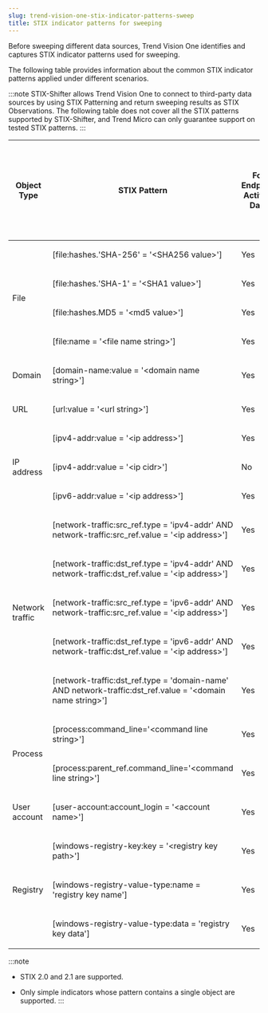 ```yaml
---
slug: trend-vision-one-stix-indicator-patterns-sweep
title: STIX indicator patterns for sweeping
---
```


Before sweeping different data sources, Trend Vision One identifies and captures STIX indicator patterns used for sweeping.

The following table provides information about the common STIX indicator patterns applied under different scenarios.

:::note
STIX-Shifter allows Trend Vision One to connect to third-party data sources by using STIX Patterning and return sweeping results as STIX Observations. The following table does not cover all the STIX patterns supported by STIX-Shifter, and Trend Micro can only guarantee support on tested STIX patterns.
:::

<table>
<colgroup>
<col style="width: 17%" />
<col style="width: 17%" />
<col style="width: 17%" />
<col style="width: 17%" />
<col style="width: 17%" />
<col style="width: 17%" />
</colgroup>
<thead>
<tr>
<th><p>Object Type</p></th>
<th><p>STIX Pattern</p></th>
<th><p>For Endpoint Activity Data</p></th>
<th><p>For Email Activity Data</p></th>
<th><p>For Network Activity Data</p></th>
<th><p>For STIX-Shifter Data Source (QRadar on Cloud)</p></th>
</tr>
</thead>
<tbody>
<tr>
<td rowspan="4"><p>File</p></td>
<td><p>[file:hashes.'SHA-256' = '&lt;SHA256 value&gt;']</p></td>
<td><p>Yes</p></td>
<td><p>Yes</p></td>
<td><p>Yes</p></td>
<td><p>Yes</p></td>
</tr>
<tr>
<td><p>[file:hashes.'SHA-1' = '&lt;SHA1 value&gt;']</p></td>
<td><p>Yes</p></td>
<td><p>Yes</p></td>
<td><p>Yes</p></td>
<td><p>Yes</p></td>
</tr>
<tr>
<td><p>[file:hashes.MD5 = '&lt;md5 value&gt;']</p></td>
<td><p>Yes</p></td>
<td><p>Yes</p></td>
<td><p>No</p></td>
<td><p>Yes</p></td>
</tr>
<tr>
<td><p>[file:name = '&lt;file name string&gt;']</p></td>
<td><p>Yes</p></td>
<td><p>Yes</p></td>
<td><p>Yes</p></td>
<td><p>Yes</p></td>
</tr>
<tr>
<td><p>Domain</p></td>
<td><p>[domain-name:value = '&lt;domain name string&gt;']</p></td>
<td><p>Yes</p></td>
<td><p>Yes</p></td>
<td><p>Yes</p></td>
<td><p>Yes</p></td>
</tr>
<tr>
<td><p>URL</p></td>
<td><p>[url:value = '&lt;url string&gt;']</p></td>
<td><p>Yes</p></td>
<td><p>Yes</p></td>
<td><p>Yes</p></td>
<td><p>Yes</p></td>
</tr>
<tr>
<td rowspan="3"><p>IP address</p></td>
<td><p>[ipv4-addr:value = '&lt;ip address&gt;']</p></td>
<td><p>Yes</p></td>
<td><p>Yes</p></td>
<td><p>Yes</p></td>
<td><p>Yes</p></td>
</tr>
<tr>
<td><p>[ipv4-addr:value = '&lt;ip cidr&gt;']</p></td>
<td><p>No</p></td>
<td><p>No</p></td>
<td><p>No</p></td>
<td><p>Yes</p></td>
</tr>
<tr>
<td><p>[ipv6-addr:value = '&lt;ip address&gt;']</p></td>
<td><p>Yes</p></td>
<td><p>Yes</p></td>
<td><p>Yes</p></td>
<td><p>Yes</p></td>
</tr>
<tr>
<td rowspan="5"><p>Network traffic</p></td>
<td><p>[network-traffic:src_ref.type = 'ipv4-addr' AND network-traffic:src_ref.value = '&lt;ip address&gt;']</p></td>
<td><p>Yes</p></td>
<td><p>Yes</p></td>
<td><p>Yes</p></td>
<td><p>No</p></td>
</tr>
<tr>
<td><p>[network-traffic:dst_ref.type = 'ipv4-addr' AND network-traffic:dst_ref.value = '&lt;ip address&gt;']</p></td>
<td><p>Yes</p></td>
<td><p>Yes</p></td>
<td><p>Yes</p></td>
<td><p>No</p></td>
</tr>
<tr>
<td><p>[network-traffic:src_ref.type = 'ipv6-addr' AND network-traffic:src_ref.value = '&lt;ip address&gt;']</p></td>
<td><p>Yes</p></td>
<td><p>Yes</p></td>
<td><p>Yes</p></td>
<td><p>No</p></td>
</tr>
<tr>
<td><p>[network-traffic:dst_ref.type = 'ipv6-addr' AND network-traffic:dst_ref.value = '&lt;ip address&gt;']</p></td>
<td><p>Yes</p></td>
<td><p>Yes</p></td>
<td><p>Yes</p></td>
<td><p>No</p></td>
</tr>
<tr>
<td><p>[network-traffic:dst_ref.type = 'domain-name' AND network-traffic:dst_ref.value = '&lt;domain name string&gt;']</p></td>
<td><p>Yes</p></td>
<td><p>Yes</p></td>
<td><p>Yes</p></td>
<td><p>No</p></td>
</tr>
<tr>
<td rowspan="2"><p>Process</p></td>
<td><p>[process:command_line='&lt;command line string&gt;']</p></td>
<td><p>Yes</p></td>
<td><p>No</p></td>
<td><p>No</p></td>
<td><p>Yes</p></td>
</tr>
<tr>
<td><p>[process:parent_ref.command_line='&lt;command line string&gt;']</p></td>
<td><p>Yes</p></td>
<td><p>No</p></td>
<td><p>No</p></td>
<td><p>Yes</p></td>
</tr>
<tr>
<td><p>User account</p></td>
<td><p>[user-account:account_login = '&lt;account name&gt;']</p></td>
<td><p>Yes</p></td>
<td><p>No</p></td>
<td><p>Yes</p></td>
<td><p>Yes</p></td>
</tr>
<tr>
<td rowspan="3"><p>Registry</p></td>
<td><p>[windows-registry-key:key = '&lt;registry key path&gt;']</p></td>
<td><p>Yes</p></td>
<td><p>No</p></td>
<td><p>No</p></td>
<td><p>No</p></td>
</tr>
<tr>
<td><p>[windows-registry-value-type:name = 'registry key name']</p></td>
<td><p>Yes</p></td>
<td><p>No</p></td>
<td><p>No</p></td>
<td><p>No</p></td>
</tr>
<tr>
<td><p>[windows-registry-value-type:data = 'registry key data']</p></td>
<td><p>Yes</p></td>
<td><p>No</p></td>
<td><p>No</p></td>
<td><p>No</p></td>
</tr>
</tbody>
</table>

:::note
- STIX 2.0 and 2.1 are supported.

- Only simple indicators whose pattern contains a single object are supported.
:::

